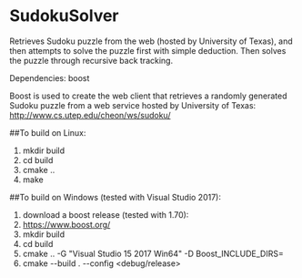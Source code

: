 # SudokuSolver
Retrieves Sudoku puzzle from the web (hosted by University of Texas), and then attempts to solve the puzzle first with simple deduction. Then solves the puzzle through recursive back tracking.

Dependencies: boost

Boost is used to create the web client that retrieves a randomly generated Sudoku puzzle from a web service hosted by University of Texas:
http://www.cs.utep.edu/cheon/ws/sudoku/


##To build on Linux:
1. mkdir build
2. cd build
3. cmake ..
4. make

##To build on Windows (tested with Visual Studio 2017):
1. download a boost release (tested with 1.70):
2. https://www.boost.org/
3. mkdir build
4. cd build
5. cmake .. -G "Visual Studio 15 2017 Win64" -D Boost_INCLUDE_DIRS=<Path To Boost download>
6. cmake --build . --config <debug/release>
